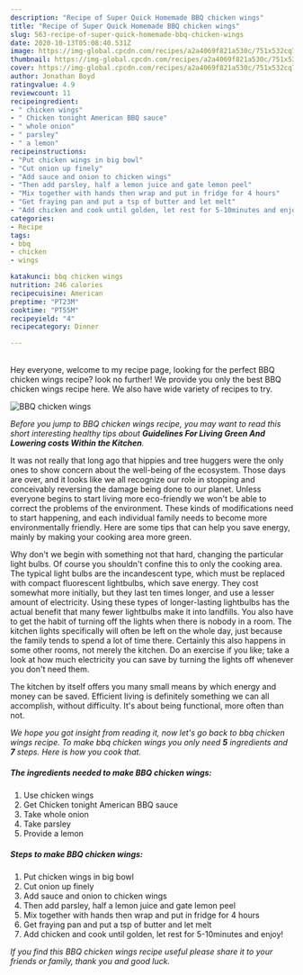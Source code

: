 ```yaml
---
description: "Recipe of Super Quick Homemade BBQ chicken wings"
title: "Recipe of Super Quick Homemade BBQ chicken wings"
slug: 563-recipe-of-super-quick-homemade-bbq-chicken-wings
date: 2020-10-13T05:08:40.531Z
image: https://img-global.cpcdn.com/recipes/a2a4069f821a530c/751x532cq70/bbq-chicken-wings-recipe-main-photo.jpg
thumbnail: https://img-global.cpcdn.com/recipes/a2a4069f821a530c/751x532cq70/bbq-chicken-wings-recipe-main-photo.jpg
cover: https://img-global.cpcdn.com/recipes/a2a4069f821a530c/751x532cq70/bbq-chicken-wings-recipe-main-photo.jpg
author: Jonathan Boyd
ratingvalue: 4.9
reviewcount: 11
recipeingredient:
- " chicken wings"
- " Chicken tonight American BBQ sauce"
- " whole onion"
- " parsley"
- " a lemon"
recipeinstructions:
- "Put chicken wings in big bowl"
- "Cut onion up finely"
- "Add sauce and onion to chicken wings"
- "Then add parsley, half a lemon juice and gate lemon peel"
- "Mix together with hands then wrap and put in fridge for 4 hours"
- "Get fraying pan and put a tsp of butter and let melt"
- "Add chicken and cook until golden, let rest for 5-10minutes and enjoy!"
categories:
- Recipe
tags:
- bbq
- chicken
- wings

katakunci: bbq chicken wings 
nutrition: 246 calories
recipecuisine: American
preptime: "PT23M"
cooktime: "PT55M"
recipeyield: "4"
recipecategory: Dinner

---
```

<br>
Hey everyone, welcome to my recipe page, looking for the perfect BBQ chicken wings recipe? look no further! We provide you only the best BBQ chicken wings recipe here. We also have wide variety of recipes to try.
<br>


![BBQ chicken wings](https://img-global.cpcdn.com/recipes/a2a4069f821a530c/751x532cq70/bbq-chicken-wings-recipe-main-photo.jpg)

<i>Before you jump to BBQ chicken wings recipe, you may want to read this short interesting healthy tips about 
<strong>Guidelines For Living Green And Lowering costs Within the Kitchen</strong>.</i>
</br>

It was not really that long ago that hippies and tree huggers were the only ones to show concern about the well-being of the ecosystem. Those days are over, and it looks like we all recognize our role in stopping and conceivably reversing the damage being done to our planet. Unless everyone begins to start living more eco-friendly we won't be able to correct the problems of the environment. These kinds of modifications need to start happening, and each individual family needs to become more environmentally friendly. Here are some tips that can help you save energy, mainly by making your cooking area more green.

Why don't we begin with something not that hard, changing the particular light bulbs. Of course you shouldn't confine this to only the cooking area. The typical light bulbs are the incandescent type, which must be replaced with compact fluorescent lightbulbs, which save energy. They cost somewhat more initially, but they last ten times longer, and use a lesser amount of electricity. Using these types of longer-lasting lightbulbs has the actual benefit that many fewer lightbulbs make it into landfills. You also have to get the habit of turning off the lights when there is nobody in a room. The kitchen lights specifically will often be left on the whole day, just because the family tends to spend a lot of time there. Certainly this also happens in some other rooms, not merely the kitchen. Do an exercise if you like; take a look at how much electricity you can save by turning the lights off whenever you don't need them.

The kitchen by itself offers you many small means by which energy and money can be saved. Efficient living is definitely something we can all accomplish, without difficulty. It's about being functional, more often than not.


<i>We hope you got insight from reading it, now let's go back to bbq chicken wings recipe. To make bbq chicken wings you only need <strong>5</strong> ingredients and <strong>7</strong> steps. Here is how you cook that.
</i>

##### The ingredients needed to make BBQ chicken wings:

1. Use  chicken wings
1. Get  Chicken tonight American BBQ sauce
1. Take  whole onion
1. Take  parsley
1. Provide  a lemon


##### Steps to make BBQ chicken wings:

1. Put chicken wings in big bowl
1. Cut onion up finely
1. Add sauce and onion to chicken wings
1. Then add parsley, half a lemon juice and gate lemon peel
1. Mix together with hands then wrap and put in fridge for 4 hours
1. Get fraying pan and put a tsp of butter and let melt
1. Add chicken and cook until golden, let rest for 5-10minutes and enjoy!


<i>If you find this BBQ chicken wings recipe useful please share it to your friends or family, thank you and good luck.</i>
